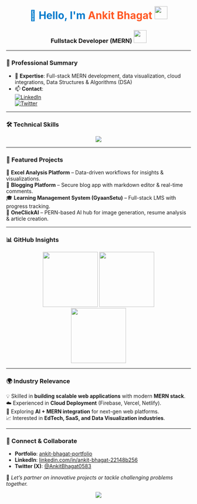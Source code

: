<h1 align="center" style="color:#007ACC;">
  👋 Hello, I'm <span style="color:#FF5722;">Ankit Bhagat</span>  
  <img src="https://media.giphy.com/media/hvRJCLFzcasrR4ia7z/giphy.gif" width="35"/>
</h1>
<h3 align="center">
  <strong>
    Fullstack Developer (MERN) 
    <img src="https://cdn-icons-png.flaticon.com/512/5072/5072860.png" width="35"/>
  </strong>
</h3>

---

### 🧠 Professional Summary
- 🌱 **Expertise**: Full-stack MERN development, data visualization, cloud integrations, Data Structures & Algorithms (DSA)  
- 📫 **Contact**:  
  [![LinkedIn](https://img.shields.io/badge/LinkedIn-Connect-blue?logo=linkedin&style=flat-square)](https://www.linkedin.com/in/ankit-bhagat-22148b256/)  
  [![Twitter](https://img.shields.io/badge/Twitter-Follow-1DA1F2?logo=twitter&style=flat-square)](https://twitter.com/AnkitBhagat0583)

---

### 🛠️ Technical Skills
<p align="center">
  <img src="https://skillicons.dev/icons?i=c,cpp,js,python,java,r,react,tailwind,bootstrap,html,css,nodejs,express,firebase,mongodb,mysql,postgres,git,github,postman,figma,netlify,vercel,cloudinary,arduino,matlab,opencv,linux,pandas,sklearn" />
</p>

---

### 💼 Featured Projects
🚀 **Excel Analysis Platform** – Data-driven workflows for insights & visualizations.  
📝 **Blogging Platform** – Secure blog app with markdown editor & real-time comments.  
🎓 **Learning Management System (GyaanSetu)** – Full-stack LMS with progress tracking.  
🤖 **OneClickAI** – PERN-based AI hub for image generation, resume analysis & article creation.  

---

### 📊 GitHub Insights
<p align="center">
  <img src="https://github-readme-stats.vercel.app/api?username=bhagatankit05&show_icons=true&theme=tokyonight&count_private=true" height="150"/>
  <img src="https://github-readme-stats.vercel.app/api/top-langs/?username=bhagatankit05&layout=compact&theme=tokyonight" height="150"/>
  <br/>
  <img src="https://github-readme-streak-stats.herokuapp.com?user=bhagatankit05&theme=tokyonight" height="150"/>
</p>

---

### 🌍 Industry Relevance
💡 Skilled in **building scalable web applications** with modern **MERN stack**.  
☁️ Experienced in **Cloud Deployment** (Firebase, Vercel, Netlify).  
🤖 Exploring **AI + MERN integration** for next-gen web platforms.  
📈 Interested in **EdTech, SaaS, and Data Visualization industries**.  

---

### 📢 Connect & Collaborate
- **Portfolio**: [ankit-bhagat-portfolio](https://ankit-bhagat-portfolio-0583.web.app)  
- **LinkedIn**: [linkedin.com/in/ankit-bhagat-22148b256](https://linkedin.com/in/ankit-bhagat-22148b256/)  
- **Twitter (X)**: [@AnkitBhagat0583](https://twitter.com/AnkitBhagat0583)

🎯 *Let’s partner on innovative projects or tackle challenging problems together.*  
<p align="center">
  <img src="https://readme-typing-svg.herokuapp.com?font=Fira+Code&size=22&pause=1000&color=007ACC&center=true&vCenter=true&width=600&lines=Full+Stack+MERN+Developer;AI+%7C+Cloud+%7C+Data+Visualization;Always+learning+new+technologies..." />
</p>

